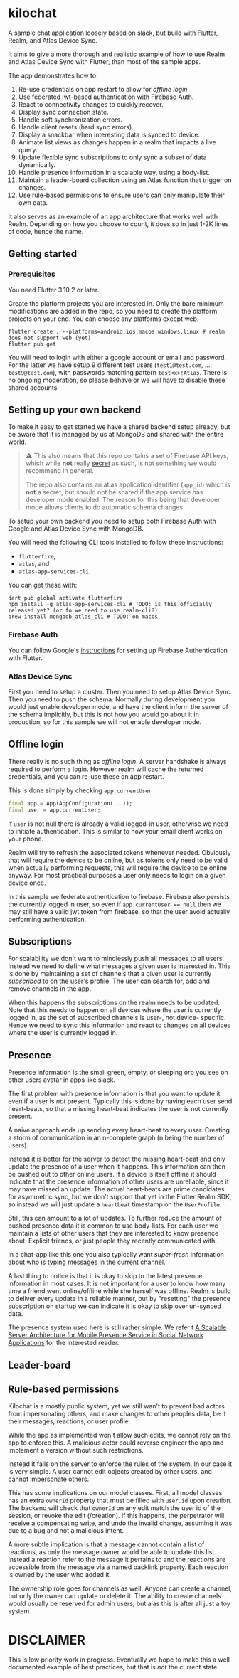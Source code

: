 # kilochat

A sample chat application loosely based on slack, but build with Flutter, Realm, and Atlas Device Sync.

It aims to give a more thorough and realistic example of how to use Realm and Atlas Device Sync with Flutter, than most of the sample apps.

The app demonstrates how to:

1. Re-use credentials on app restart to allow for _offline login_
1. Use federated jwt-based authentication with Firebase Auth.
1. React to connectivity changes to quickly recover.
1. Display sync connection state.
1. Handle soft synchronization errors.
1. Handle client resets (hard sync errors).
1. Display a snackbar when interesting data is synced to device.
1. Animate list views as changes happen in a realm that impacts a live query.
1. Update flexible sync subscriptions to only sync a subset of data dynamically.
1. Handle presence information in a scalable way, using a body-list.
1. Maintain a leader-board collection using an Atlas function that trigger on changes.
1. Use rule-based permissions to ensure users can only manipulate their own data.

It also serves as an example of an app architecture that works well with Realm.
Depending on how you choose to count, it does so in just 1-2K lines of code, hence the name.

## Getting started

### Prerequisites

You need Flutter 3.10.2 or later.

Create the platform projects you are interested in. Only the bare minimum modifications are added in the repo, so you need to create the platform projects on your end. You can choose any platforms except web.

```shell
flutter create . --platforms=android,ios,macos,windows,linux # realm does not support web (yet)
flutter pub get
```

You will need to login with either a google account or email and password. For the latter we have setup 9 different test users (`test1@test.com`, ..., `test9@test.com`), with passwords matching pattern `test<x>!Atlas`. There is no ongoing moderation, so please behave or we will have to disable these shared accounts.

## Setting up your own backend

To make it easy to get started we have a shared backend setup already, but be aware that it is managed by us at MongoDB and shared with the entire world.

> :warning: This also means that this repo contains a set of Firebase API keys, which while **not** really [secret](https://firebase.google.com/docs/projects/api-keys) as such, is not something we would recommend in general.
>
> The repo also contains an atlas application identifier (`app_id`) which is **not** a secret, but should not be shared if the app service has developer mode enabled. The reason for this being that developer mode allows clients to do automatic schema changes

To setup your own backend you need to setup both Firebase Auth with Google and Atlas Device Sync with MongoDB.

You will need the following CLI tools installed to follow these instructions:

- `flutterfire`,
- `atlas`, and
- `atlas-app-services-cli`.

You can get these with:

```shell
dart pub global activate flutterfire
npm install -g atlas-app-services-cli # TODO: is this officially released yet? (or fo we need to use realm-cli?)
brew install mongodb_atlas_cli # TODO: on macos
```

### Firebase Auth

You can follow Google's [instructions](https://firebase.google.com/docs/auth/flutter/start) for setting up Firebase Authentication with Flutter.

### Atlas Device Sync

First you need to setup a cluster.
Then you need to setup Atlas Device Sync.
Then you need to push the schema. Normally during development you would just enable developer mode, and have the client inform the server of the schema implicitly, but this is not how you would go about it in production, so for this sample we will not enable developer mode.

## Offline login

There really is no such thing as _offline login_. A server handshake is always required to perform a login. However realm will cache the returned credentials, and you can re-use these on app restart.

This is done simply by checking `app.currentUser`

```dart
final app = App(AppConfiguration(...));
final user = app.currentUser;
```

if `user` is not null there is already a valid logged-in user, otherwise we need to initiate authentication.
This is similar to how your email client works on your phone.

Realm will try to refresh the associated tokens whenever needed. Obviously that will require the device to be online, but as tokens only need to be valid when actually performing requests, this will require the device to be online anyway. For most practical purposes a user only needs to login on a given device once.

In this sample we federate authentication to firebase. Firebase also persists the currently logged in user, so even if `app.currentUser == null` then we may still have a valid jwt token from firebase, so that the user avoid actually performing authentication.

## Subscriptions

For scalability we don't want to mindlessly push all messages to all users. Instead we need to define what messages a given user is interested in. This is done by maintaining a set of channels that a given user is
currently _subscribed_ to on the user's profile. The user can search for, add and remove channels in the app.

When this happens the subscriptions on the realm needs to be updated. Note that this needs to happen on all devices where the user is currently logged in, as the set of subscribed channels is user-, not device- specific. Hence we need to sync this information and react to changes on all devices where the user is
currently logged in.

## Presence

Presence information is the small green, empty, or sleeping orb you see on other users avatar in apps like slack.

The first problem with presence information is that you want to update it even if a user is _not_ present. Typically this is done by having each user send heart-beats, so that a missing heart-beat indicates the user is not currently present.

A naive approach ends up sending every heart-beat to every user. Creating a storm of communication in an n-complete graph (n being the number of users).

Instead it is better for the server to detect the missing heart-beat and only update the presence of a user
when it happens. This information can then be pushed out to other online users. If a device is itself offline
it should indicate that the presence information of other users are unreliable, since it may have missed an update. The actual heart-beats are prime candidates for asymmetric sync, but we don't support that yet in the
Flutter Realm SDK, so instead we will just update a `heartbeat` timestamp on the `UserProfile`.

Still, this can amount to a lot of updates. To further reduce the amount of pushed presence data it is common to use body-lists. For each user we maintain a lists of other users that they are interested to know presence about. Explicit friends, or just people they recently communicated with.

In a chat-app like this one you also typically want _super-fresh_ information about who is typing messages in the current channel.

A last thing to notice is that it is okay to skip to the latest presence information in most cases. It is
not important for a user to know how many time a friend went online/offline while she herself was offline.
Realm is build to deliver every update in a reliable manner, but by "resetting" the presence subscription
on startup we can indicate it is okay to skip over un-synced data.

The presence system used here is still rather simple. We refer t [A Scalable Server Architecture for Mobile Presence Service in Social Network Applications](https://www.researchgate.net/publication/232657317_A_Scalable_Server_Architecture_for_Mobile_Presence_Service_in_Social_Network_Applications) for the interested reader.

## Leader-board

## Rule-based permissions

Kilochat is a mostly public system, yet we still wan't to prevent bad actors from impersonating others, and make changes to other peoples data, be it their messages, reactions, or user profile.

While the app as implemented won't allow such edits, we cannot rely on the app to enforce this. A malicious actor could reverse engineer the app and implement a version without such restrictions.

Instead it falls on the server to enforce the rules of the system. In our case it is very simple. A user cannot edit objects created by other users, and cannot impersonate others.

This has some implications on our model classes. First, all model classes has an extra `ownerId` property that must be filled with `user.id` upon creation. The backend will check that `ownerId` on any edit match the user id of the session, or revoke the edit (/creation). If this happens, the perpetrator will receive a compensating write, and undo the invalid change, assuming it was due to a bug and not a malicious intent.

A more subtle implication is that a message cannot contain a list of reactions, as only the message owner would be able to update this list. Instead a reaction refer to the message it pertains to and the reactions are accessible from the message via a named backlink property. Each reaction is owned by the user who added it.

The ownership role goes for channels as well. Anyone can create a channel, but only the owner can update or
delete it. The ability to create channels would usually be reserved for admin users, but alas this is after
all just a toy system.

# DISCLAIMER

This is low priority work in progress. Eventually we hope to make this a well documented example of best practices, but that is _not_ the current state.
